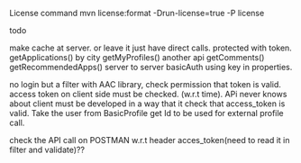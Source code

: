 License command
mvn license:format -Drun-license=true -P license

todo



make cache at server. or leave it just have direct calls.
protected with token.
getApplications() by city
getMyProfiles() another api
getComments()
getRecommendedApps()
server to server basicAuth using key in properties.

no login but a filter with AAC library, check permission that token is valid.
access token on client side must be checked. (w.r.t time). APi never knows about client
must be developed in a way that it check that access_token is valid. Take the user from BasicProfile
get Id to be used for external profile call.

check the API call on POSTMAN w.r.t header acces_token(need to read it in filter and validate)??